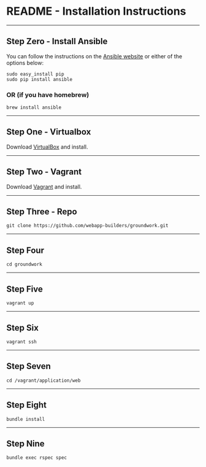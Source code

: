 # README - Installation Instructions

---------------------------------

## Step Zero - Install Ansible

You can follow the instructions on the [Ansible website](http://docs.ansible.com/intro_installation.html#installing-the-control-machine) or either of the options below:

```
sudo easy_install pip
sudo pip install ansible
```


### OR (if you have homebrew)

`brew install ansible`

---------------------------------

## Step One - Virtualbox

Download [VirtualBox](https://www.virtualbox.org/wiki/Downloads) and install.

---------------------------------

## Step Two - Vagrant

Download [Vagrant](http://www.vagrantup.com/downloads) and install.

---------------------------------

## Step Three - Repo

`git clone https://github.com/webapp-builders/groundwork.git`

---------------------------------

## Step Four

`cd groundwork`

---------------------------------

## Step Five

`vagrant up`

---------------------------------

## Step Six

`vagrant ssh`

---------------------------------

## Step Seven

`cd /vagrant/application/web`

---------------------------------

## Step Eight

`bundle install`

---------------------------------

## Step Nine

`bundle exec rspec spec`
